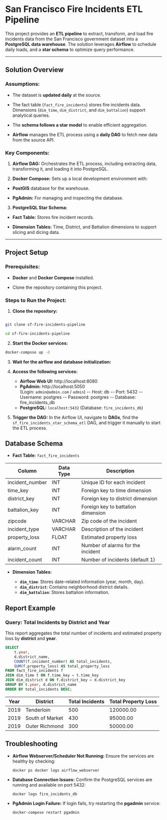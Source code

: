 
# San Francisco Fire Incidents ETL Pipeline
  
This project provides an **ETL pipeline** to extract, transform, and load fire incidents data from the San Francisco government dataset into a **PostgreSQL data warehouse**. The solution leverages **Airflow** to schedule daily loads, and a **star schema** to optimize query performance.

---

  
## Solution Overview

  

### Assumptions:

- The dataset is **updated daily** at the source.

- The fact table (`fact_fire_incidents`) stores fire incidents data. Dimensions (`dim_time`, `dim_district`, and `dim_battalion`) support analytical queries.

- The **schema follows a star model** to enable efficient aggregation.

-  **Airflow** manages the ETL process using a **daily DAG** to fetch new data from the source API.

  

### Key Components:

1.  **Airflow DAG:** Orchestrates the ETL process, including extracting data, transforming it, and loading it into PostgreSQL.

2.  **Docker Compose:** Sets up a local development environment with:

-  **PostGIS** database for the warehouse.

-  **PgAdmin:** For managing and inspecting the database.

3.  **PostgreSQL Star Schema:**

-  **Fact Table:** Stores fire incident records.

-  **Dimension Tables:** Time, District, and Battalion dimensions to support slicing and dicing data.

  

---

  

## Project Setup

  

### Prerequisites:

-  **Docker** and **Docker Compose** installed.

- Clone the repository containing this project.

  

### Steps to Run the Project:

1.  **Clone the repository:**

```bash

git clone sf-fire-incidents-pipeline

cd sf-fire-incidents-pipeline
```

2.  **Start the Docker services:**
```bash
docker-compose up -d
```
3.  **Wait for the airflow and database initialization:**
4.  **Access the following services:**
    
    -   **Airflow Web UI:** http://localhost:8080  
    -   **PgAdmin:** http://localhost:5050  
        (Login: `admin@admin.com` / `admin`)
        -- Host: db
        -- Port: 5432
        -- Username: postgres
        -- Password: postgres
        -- Database: fire_incidents_db
    -   **PostgreSQL:** `localhost:5432` (Database: `fire_incidents_db`)
4.  **Trigger the DAG:** In the Airflow UI, navigate to **DAGs**, find the `sf_fire_incidents_star_schema_etl` DAG, and trigger it manually to start the ETL process.

## **Database Schema**

-   **Fact Table:** `fact_fire_incidents`
   
| Column          | Data Type | Description                         |
|-----------------|-----------|-------------------------------------|
| incident_number | INT       | Unique ID for each incident         |
| time_key        | INT       | Foreign key to time dimension       |
| district_key    | INT       | Foreign key to district dimension   |
| battalion_key   | INT       | Foreign key to battalion dimension  |
| zipcode         | VARCHAR   | Zip code of the incident            |
| incident_type   | VARCHAR   | Description of the incident         |
| property_loss   | FLOAT     | Estimated property loss             |
| alarm_count     | INT       | Number of alarms for the incident   |
| incident_count  | INT       | Number of incidents (default 1)     |

    
-   **Dimension Tables:**
    
    -   **`dim_time`**: Stores date-related information (year, month, day).
    -   **`dim_district`**: Contains neighborhood district details.
    -   **`dim_battalion`**: Stores battalion information.

## **Report Example**

### **Query: Total Incidents by District and Year**

This report aggregates the total number of incidents and estimated property loss by **district** and **year**.

```sql
SELECT 
    t.year,
    d.district_name,
    COUNT(f.incident_number) AS total_incidents,
    SUM(f.property_loss) AS total_property_loss
FROM fact_fire_incidents f
JOIN dim_time t ON f.time_key = t.time_key
JOIN dim_district d ON f.district_key = d.district_key
GROUP BY t.year, d.district_name
ORDER BY total_incidents DESC;
```

| Year| District       | Total Incidents | Total Property Loss
|-----|----------------|-----------------| --------------------|
|2019 |Tenderloin      | 500             | 120000.00           |
|2019 |South of Market | 430             | 95000.00            |
|2019 |Outer Richmond  | 300             | 50000.00            |

## **Troubleshooting**

-   **Airflow Webserver/Scheduler Not Running:** Ensure the services are healthy by checking:
           
    `docker ps
    docker logs airflow_webserver` 
    
-   **Database Connection Issues:** Confirm the PostgreSQL services are running and available on port 5432:
            
    `docker logs fire_incidents_db` 
    
-   **PgAdmin Login Failure:** If login fails, try restarting the **pgadmin** service:
            
    `docker-compose restart pgadmin` 
    